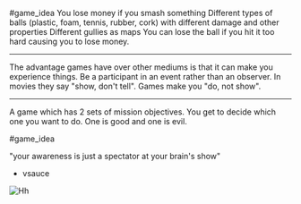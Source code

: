 
#game_idea 
You lose money if you smash something 
Different types of balls (plastic, foam, tennis, rubber, cork) with different damage and other properties 
Different gullies as maps
You can lose the ball if you hit it too hard causing you to lose money. 



---


The advantage games have over other mediums is that it can make you experience things. Be a participant in an event rather than an observer. In movies they say "show, don't tell". Games make you "do, not show".


---


A game which has 2 sets of mission objectives. You get to decide which one you want to do. One is good and one is evil. 

#game_idea 

"your awareness is just a spectator at your brain's show" 
- vsauce

![ Hh](https://youtu.be/vvPklRN0Tco?si=5_PHOHbRDFUsXbAl)






